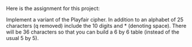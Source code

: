 Here is the assignment for this project:

Implement a variant of the Playfair cipher. In addition to an alphabet of 25 characters (q removed)
include the 10 digits and * (denoting space). There will be 36 characters so that you can build a 6 by
6 table (instead of the usual 5 by 5).

